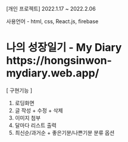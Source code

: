 <p>[개인 프로젝트] 2022.1.17 ~ 2022.2.06</p>
<p>사용언어 - html, css, React.js, firebase</p>

<h1>나의 성장일기 - My Diary </br> https://hongsinwon-mydiary.web.app/</h1>

[ 구현기능 ]

1. 로딩화면
2. 글 작성 + 수정 + 삭제
3. 이미지 첨부
4. 달마다 리스트 출력
5. 최신순/과거순 + 좋은기분/나쁜기분 분류 옵션
